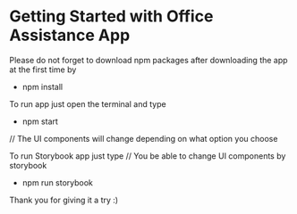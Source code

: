 # Getting Started with Office Assistance App

Please do not forget to download npm packages after downloading the app at the first time by 

- npm install


To run app just open the terminal and type  

- npm start

// The UI components will change depending on what option you choose


To run Storybook app just type  // You be able to change UI components by storybook

- npm run storybook


Thank you for giving it a try :)